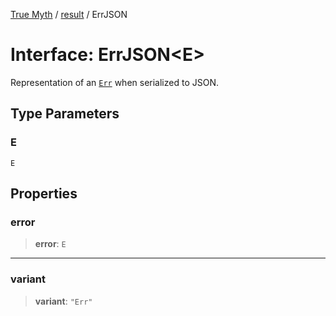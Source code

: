 [True Myth](../../index.md) / [result](../index.md) / ErrJSON

# Interface: ErrJSON\<E\>

Representation of an [`Err`](Err.md) when serialized to JSON.

## Type Parameters

### E

`E`

## Properties

### error

> **error**: `E`

***

### variant

> **variant**: `"Err"`
